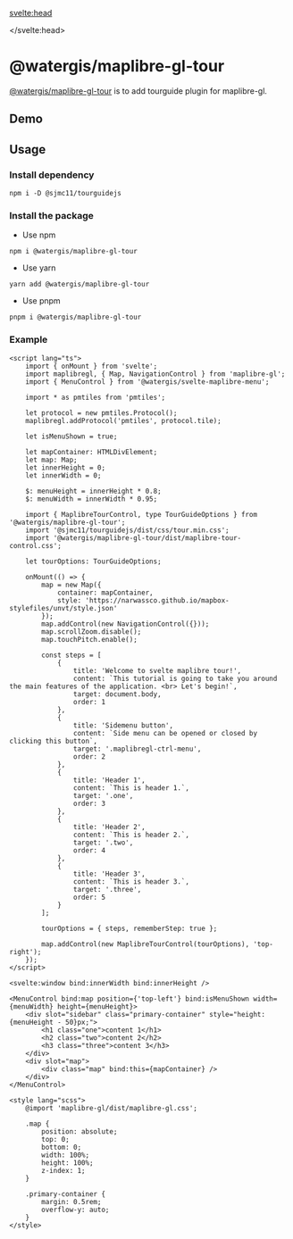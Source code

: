 <svelte:head>

<title>svelte-maplibre-tour | svelte-maplibre-components</title>
<meta name="twitter:title" content="svelte-maplibre-tour | svelte-maplibre-components" />
<meta property="og:title" content="svelte-maplibre-tour | svelte-maplibre-components" />

</svelte:head>

<script lang="ts">
  import Example from "./Example.svelte";
</script>

# @watergis/maplibre-gl-tour

[@watergis/maplibre-gl-tour](https://github.com/watergis/svelte-maplibre-components/tree/main/packages/tour) is to add tourguide plugin for maplibre-gl.

## Demo

<Example />

## Usage

### Install dependency

```
npm i -D @sjmc11/tourguidejs
```

### Install the package

- Use npm

```
npm i @watergis/maplibre-gl-tour
```

- Use yarn

```
yarn add @watergis/maplibre-gl-tour
```

- Use pnpm

```
pnpm i @watergis/maplibre-gl-tour
```

### Example

```svelte
<script lang="ts">
	import { onMount } from 'svelte';
	import maplibregl, { Map, NavigationControl } from 'maplibre-gl';
	import { MenuControl } from '@watergis/svelte-maplibre-menu';

	import * as pmtiles from 'pmtiles';

	let protocol = new pmtiles.Protocol();
	maplibregl.addProtocol('pmtiles', protocol.tile);

	let isMenuShown = true;

	let mapContainer: HTMLDivElement;
	let map: Map;
	let innerHeight = 0;
	let innerWidth = 0;

	$: menuHeight = innerHeight * 0.8;
	$: menuWidth = innerWidth * 0.95;

	import { MaplibreTourControl, type TourGuideOptions } from '@watergis/maplibre-gl-tour';
	import '@sjmc11/tourguidejs/dist/css/tour.min.css';
	import '@watergis/maplibre-gl-tour/dist/maplibre-tour-control.css';

	let tourOptions: TourGuideOptions;

	onMount(() => {
		map = new Map({
			container: mapContainer,
			style: 'https://narwassco.github.io/mapbox-stylefiles/unvt/style.json'
		});
		map.addControl(new NavigationControl({}));
		map.scrollZoom.disable();
		map.touchPitch.enable();

		const steps = [
			{
				title: 'Welcome to svelte maplibre tour!',
				content: `This tutorial is going to take you around the main features of the application. <br> Let's begin!`,
				target: document.body,
				order: 1
			},
			{
				title: 'Sidemenu button',
				content: `Side menu can be opened or closed by clicking this button`,
				target: '.maplibregl-ctrl-menu',
				order: 2
			},
			{
				title: 'Header 1',
				content: `This is header 1.`,
				target: '.one',
				order: 3
			},
			{
				title: 'Header 2',
				content: `This is header 2.`,
				target: '.two',
				order: 4
			},
			{
				title: 'Header 3',
				content: `This is header 3.`,
				target: '.three',
				order: 5
			}
		];

		tourOptions = { steps, rememberStep: true };

		map.addControl(new MaplibreTourControl(tourOptions), 'top-right');
	});
</script>

<svelte:window bind:innerWidth bind:innerHeight />

<MenuControl bind:map position={'top-left'} bind:isMenuShown width={menuWidth} height={menuHeight}>
	<div slot="sidebar" class="primary-container" style="height:{menuHeight - 50}px;">
		<h1 class="one">content 1</h1>
		<h2 class="two">content 2</h2>
		<h3 class="three">content 3</h3>
	</div>
	<div slot="map">
		<div class="map" bind:this={mapContainer} />
	</div>
</MenuControl>

<style lang="scss">
	@import 'maplibre-gl/dist/maplibre-gl.css';

	.map {
		position: absolute;
		top: 0;
		bottom: 0;
		width: 100%;
		height: 100%;
		z-index: 1;
	}

	.primary-container {
		margin: 0.5rem;
		overflow-y: auto;
	}
</style>
```
